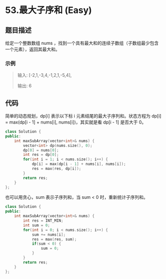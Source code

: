 # 53.最大子序和 (Easy)

## 题目描述

给定一个整数数组 nums ，找到一个具有最大和的连续子数组（子数组最少包含一个元素），返回其最大和。

### 示例

> 输入: [-2,1,-3,4,-1,2,1,-5,4],
> 
> 输出: 6

## 代码

简单的动态规划，dp[i] 表示以下标 i 元素结尾的最大子序列和。状态方程为 dp[i] = max(dp[i - 1] + nums[i], nums[i])，其实就是看 dp[i - 1] 是否大于 0。

```c++
class Solution {
public:
    int maxSubArray(vector<int>& nums) {
        vector<int> dp(nums.size(), 0);
        dp[0] = nums[0];
        int res = dp[0];
        for(int i = 1; i < nums.size(); i++) {
            dp[i] = max(dp[i - 1] + nums[i], nums[i]);
            res = max(res, dp[i]);
        }
        return res;
    }
};
```

也可以用贪心，sum 表示子序列和，当 sum < 0 时，重新统计子序列和。

```c++
class Solution {
public:
    int maxSubArray(vector<int>& nums) {
        int res = INT_MIN;
        int sum = 0;
        for(int i = 0; i < nums.size(); i++) {
            sum += nums[i];
            res = max(res, sum);
            if(sum < 0) {
                sum = 0;
            }
        }
        return res;
    }
};
```


